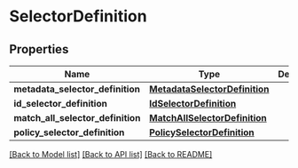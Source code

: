 # SelectorDefinition

## Properties
Name | Type | Description | Notes
------------ | ------------- | ------------- | -------------
**metadata_selector_definition** | [**MetadataSelectorDefinition**](MetadataSelectorDefinition.md) |  | [optional] 
**id_selector_definition** | [**IdSelectorDefinition**](IdSelectorDefinition.md) |  | [optional] 
**match_all_selector_definition** | [**MatchAllSelectorDefinition**](MatchAllSelectorDefinition.md) |  | [optional] 
**policy_selector_definition** | [**PolicySelectorDefinition**](PolicySelectorDefinition.md) |  | [optional] 

[[Back to Model list]](../README.md#documentation-for-models) [[Back to API list]](../README.md#documentation-for-api-endpoints) [[Back to README]](../README.md)


